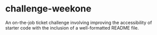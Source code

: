 # challenge-weekone
An on-the-job ticket challenge involving improving the accessibility of starter code with the inclusion of a well-formatted README file. 
